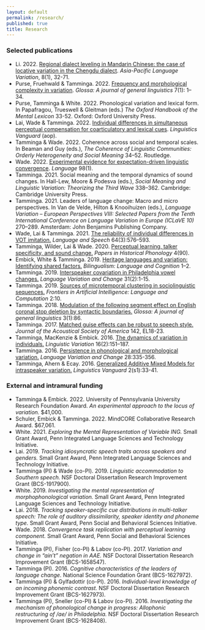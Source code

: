 ```yaml
---
layout: default
permalink: /research/
published: true
title: Research
---
```



### Selected publications

- Li. 2022. [Regional dialect leveling in Mandarin Chinese: the case of locative variation in the Chengdu dialect](https://www.jbe-platform.com/content/journals/10.1075/aplv.20004.li). *Asia-Pacific Language Variation*, 8(1), 32-71. 
- Purse, Fruehwald & Tamminga. 2022. [Frequency and morphological complexity in variation](https://www.glossa-journal.org/article/id/5839/). *Glossa: A journal of general linguistics* 7(1): 1–34.
- Purse, Tamminga & White. 2022. Phonological variation and lexical form. In Papafragou, Trueswell & Gleitman (eds.) *The Oxford Handbook of the Mental Lexicon* 33-52. Oxford: Oxford University Press.
- Lai, Wade & Tamminga. 2022. [Individual differences in simultaneous perceptual compensation for coarticulatory and lexical cues](https://www.degruyter.com/document/doi/10.1515/lingvan-2020-0040/html). *Linguistics Vanguard* (aop).
- Tamminga & Wade. 2022. Coherence across social and temporal scales. In Beaman and Guy (eds.), *The Coherence of Linguistic Communities: Orderly Heterogeneity and Social Meaning* 34–52. Routledge.
- Wade. 2022. [Experimental evidence for expectation-driven linguistic convergence](https://muse.jhu.edu/article/849527). *Language* 98(1).
- Tamminga. 2021. Social meaning and the temporal dynamics of sound changes. In Hall-Lew, Moore & Podesva (eds.), *Social Meaning and Linguistic Variation: Theorizing the Third Wave* 338–362. Cambridge: Cambridge University Press.
- Tamminga. 2021. Leaders of language change: Macro and micro perspectives. In Van de Velde, Hilton & Knooihuizen (eds.), *Language Variation – European Perspectives VIII: Selected Papers from the Tenth International Conference on Language Variation in Europe (ICLaVE 10)* 270–289. Amsterdam: John Benjamins Publishing Company.    
- Wade, Lai & Tamminga. 2021. [The reliability of individual differences in VOT imitation.](https://1ca090aa-13da-4a34-919a-f5f66777e5a3.filesusr.com/ugd/afb247_c15b480d6c4b4751826c18e4e458dc5e.pdf) *Language and Speech* 64(3):576–593. 
 - Tamminga, Wilder, Lai & Wade. 2020. [Perceptual learning, talker specificity, and sound change.](http://journals.ed.ac.uk/pihph/article/view/4439/6033) *Papers in Historical Phonology* 4(90).
- Embick, White & Tamminga. 2019. [Heritage languages and variation: Identifying shared factors.](https://www.cambridge.org/core/journals/bilingualism-language-and-cognition/article/heritage-languages-and-variation-identifying-shared-factors/9063840FA4537A044C70B8DF96DB16C7) *Bilingualism: Language and Cognition* 1–2.
- Tamminga. 2019. [Interspeaker covariation in Philadelphia vowel changes.](https://www.cambridge.org/core/journals/language-variation-and-change/article/interspeaker-covariation-in-philadelphia-vowel-changes/F454B3BBBE7EE5C3FC0ECC0EBD8A10B9) *Language Variation and Change* 31(2):1-15.
- Tamminga. 2019. [Sources of microtemporal clustering in sociolinguistic sequences.](https://www.frontiersin.org/articles/10.3389/frai.2019.00010/full) *Frontiers in Artificial Intelligence: Language and Computation* 2:10.
- Tamminga. 2018. [Modulation of the following segment effect on English coronal stop deletion by syntactic boundaries.](https://www.glossa-journal.org/articles/10.5334/gjgl.489/) *Glossa: A journal of general linguistics* 3(1):86.
- Tamminga. 2017. [Matched guise effects can be robust to speech style.](https://asa.scitation.org/doi/full/10.1121/1.4990399) *Journal of the Acoustical Society of America* 142, EL18-23.
- Tamminga, MacKenzie & Embick. 2016. [The dynamics of variation in individuals.](https://www.jbe-platform.com/content/journals/10.1075/lv.16.2.06tam) *Linguistic Variation* 16(2):151–187.
- Tamminga. 2016. [Persistence in phonological and morphological variation.](https://www.cambridge.org/core/journals/language-variation-and-change/article/persistence-in-phonological-and-morphological-variation/555BB46FF7E1D0FB6EA3A94CE0B96351) *Language Variation and Change* 28:335-356.
- Tamminga, Ahern & Ecay. 2016. [Generalized Additive Mixed Models for intraspeaker variation.](https://www.degruyter.com/view/j/lingvan.2016.2.issue-s1/lingvan-2016-0030/lingvan-2016-0030.xml) *Linguistics Vanguard* 2(s1):33-41.


### External and intramural funding

- Tamminga & Embick. 2022. University of Pennsylvania University Research Foundation Award. *An experimental approach to the locus of variation.* $41,000. 
- Schuler, Embick & Tamminga. 2022. MindCORE Collaborative Research Award. $67,061. 
- White. 2021. *Exploring the Mental Representation of Variable ING.* Small Grant Award, Penn Integrated Language Sciences and Technology Initiative.
- Lai. 2019. *Tracking idiosyncratic speech traits across speakers and genders.* Small Grant Award, Penn Integrated Language Sciences and Technology Initiative.
- Tamminga (PI) & Wade (co-PI). 2019. *Linguistic accommodation to Southern speech.* NSF Doctoral Dissertation Research Improvement Grant (BCS-1917900).  
- White. 2019. *Investigating the mental representation of morphophonological variation.* Small Grant Award, Penn Integrated Language Sciences and Technology Initiative.
- Lai. 2018. *Tracking speaker-specific cue distributions in multi-talker speech: The role of auditory dissimilarity, speaker identity and phoneme type.* Small Grant Award, Penn Social and Behavioral Sciences Initiative.
- Wade. 2018. *Convergence task replication with perceptual learning component.* Small Grant Award, Penn Social and Behavioral Sciences Initiative.
- Tamminga (PI), Fisher (co-PI) & Labov (co-PI). 2017. *Variation and change in “ain’t” negation in AAE.* NSF Doctoral Dissertation Research Improvement Grant (BCS-1658547). 
- Tamminga (PI). 2016. *Cognitive characteristics of the leaders of language change.* National Science Foundation Grant (BCS-1627972). 
- Tamminga (PI) & Gylfadottir (co-PI). 2016. *Individual-level knowledge of an incoming phonemic contrast.* NSF Doctoral Dissertation Research Improvement Grant (BCS-1627973). 
- Tamminga (PI), Sneller (co-PI) & Labov (co-PI). 2016. *Investigating the mechanism of phonological change in progress: Allophonic restructuring of /ae/ in Philadelphia.* NSF Doctoral Dissertation Research Improvement Grant (BCS-1628408).





